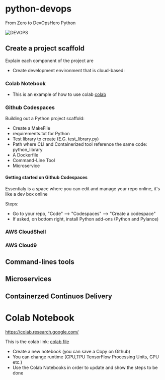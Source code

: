 # python-devops
From Zero to DevOpsHero Python

![DEVOPS](https://github.com/f-m-d/python-devops/assets/30870154/13d6a73e-c73f-4b71-afe1-3a3c084dc9db)



## Create a project scaffold
Explain each component of the project are
* Create development environment that is cloud-based:

### Colab Notebook
* This is an example of how to use colab [colab](https://github.com/f-m-d/python-devops/blob/main/getting_started_python.ipynb)

### Github Codespaces
Building out a Python project scaffold:
* Create a MakeFile
* requirements.txt for Python
* Test library to create (E.G. test_library.py)
* Path where CLI and Containerized tool reference the same code: python_library
* A Dockerfile
* Command-Line Tool
* Microservice

#### Getting started on Github Codespaces
Essentialy is a space where you can edit and manage your repo online, it's like a dev box online

Steps:
* Go to your repo, "Code" --> "Codespaces" --> "Create a codespace" 
* If asked, on bottom right, install Python add-ons (Python and Pylance)


### AWS CloudShell

### AWS Cloud9

## Command-lines tools



## Microservices


## Containerzed Continuos Delivery


# Colab Notebook 
https://colab.research.google.com/

This is the colab link: [colab file](https://github.com/f-m-d/python-devops/blob/main/getting_started_python.ipynb)
* Create a new notebook (you can save a Copy on Github)
* You can change runtime (CPU,TPU TensorFlow Processing Units, GPU etc.)
* Use the Colab Notebooks in order to update and show the steps to be done

